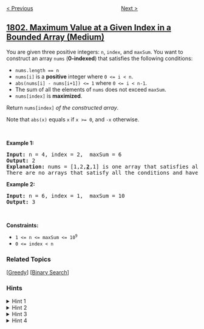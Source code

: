<!--|This file generated by command(leetcode description); DO NOT EDIT.    |-->
<!--+----------------------------------------------------------------------+-->
<!--|@author    openset <openset.wang@gmail.com>                           |-->
<!--|@link      https://github.com/openset                                 |-->
<!--|@home      https://github.com/openset/leetcode                        |-->
<!--+----------------------------------------------------------------------+-->

[< Previous](../number-of-orders-in-the-backlog "Number of Orders in the Backlog")
　　　　　　　　　　　　　　　　
[Next >](../count-pairs-with-xor-in-a-range "Count Pairs With XOR in a Range")

## [1802. Maximum Value at a Given Index in a Bounded Array (Medium)](https://leetcode.com/problems/maximum-value-at-a-given-index-in-a-bounded-array "有界数组中指定下标处的最大值")

<p>You are given three positive integers:&nbsp;<code>n</code>, <code>index</code>, and <code>maxSum</code>. You want to construct an array <code>nums</code> (<strong>0-indexed</strong>)<strong> </strong>that satisfies the following conditions:</p>

<ul>
	<li><code>nums.length == n</code></li>
	<li><code>nums[i]</code> is a <strong>positive</strong> integer where <code>0 &lt;= i &lt; n</code>.</li>
	<li><code>abs(nums[i] - nums[i+1]) &lt;= 1</code> where <code>0 &lt;= i &lt; n-1</code>.</li>
	<li>The sum of all the elements of <code>nums</code> does not exceed <code>maxSum</code>.</li>
	<li><code>nums[index]</code> is <strong>maximized</strong>.</li>
</ul>

<p>Return <code>nums[index]</code><em> of the constructed array</em>.</p>

<p>Note that <code>abs(x)</code> equals <code>x</code> if <code>x &gt;= 0</code>, and <code>-x</code> otherwise.</p>

<p>&nbsp;</p>
<p><strong>Example 1:</strong></p>

<pre>
<strong>Input:</strong> n = 4, index = 2,  maxSum = 6
<strong>Output:</strong> 2
<strong>Explanation:</strong> nums = [1,2,<u><strong>2</strong></u>,1] is one array that satisfies all the conditions.
There are no arrays that satisfy all the conditions and have nums[2] == 3, so 2 is the maximum nums[2].
</pre>

<p><strong>Example 2:</strong></p>

<pre>
<strong>Input:</strong> n = 6, index = 1,  maxSum = 10
<strong>Output:</strong> 3
</pre>

<p>&nbsp;</p>
<p><strong>Constraints:</strong></p>

<ul>
	<li><code>1 &lt;= n &lt;= maxSum &lt;= 10<sup>9</sup></code></li>
	<li><code>0 &lt;= index &lt; n</code></li>
</ul>

### Related Topics
  [[Greedy](../../tag/greedy/README.md)]
  [[Binary Search](../../tag/binary-search/README.md)]

### Hints
<details>
<summary>Hint 1</summary>
What if the problem was instead determining if you could generate a valid array with nums[index] == target?
</details>

<details>
<summary>Hint 2</summary>
To generate the array, set nums[index] to target, nums[index-i] to target-i, and nums[index+i] to target-i. Then, this will give the minimum possible sum, so check if the sum is less than or equal to maxSum.
</details>

<details>
<summary>Hint 3</summary>
n is too large to actually generate the array, so you can use the formula 1 + 2 + ... + n = n * (n+1) / 2 to quickly find the sum of nums[0...index] and nums[index...n-1].
</details>

<details>
<summary>Hint 4</summary>
Binary search for the target. If it is possible, then move the lower bound up. Otherwise, move the upper bound down.
</details>
